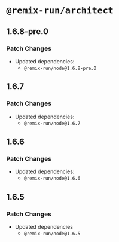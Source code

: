 # `@remix-run/architect`

## 1.6.8-pre.0

### Patch Changes

- Updated dependencies:
  - `@remix-run/node@1.6.8-pre.0`

## 1.6.7

### Patch Changes

- Updated dependencies:
  - `@remix-run/node@1.6.7`

## 1.6.6

### Patch Changes

- Updated dependencies:
  - `@remix-run/node@1.6.6`

## 1.6.5

### Patch Changes

- Updated dependencies
  - `@remix-run/node@1.6.5`
